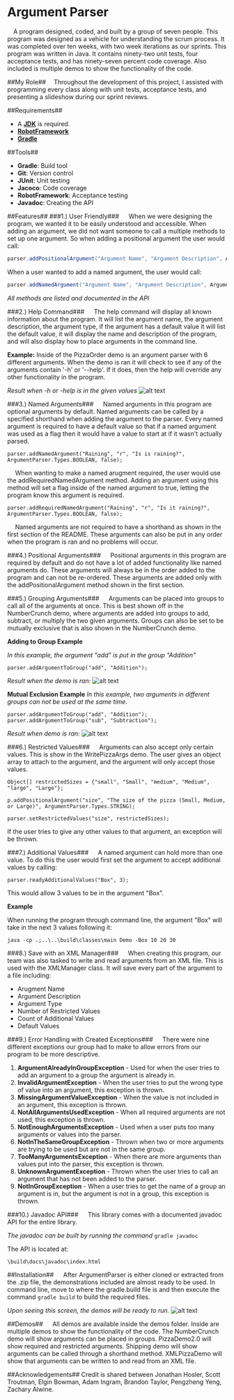 Argument Parser
===========
&emsp;A program designed, coded, and built by a group of seven people.
 This program was designed as a vehicle for understanding the scrum process.
It was completed over ten weeks, with two week iterations as our sprints.
This program was written in Java. It contains ninety-two unit tests, four acceptance
tests, and has ninety-seven percent code coverage. Also included is multiple
demos to show the functionality of the code.

##My Role##
&emsp;Throughout the development of this project, I assisted with programming every class
along with unit tests, acceptance tests, and presenting a slideshow during our sprint reviews.

##Requirements##
- A [**JDK**](http://www.oracle.com/technetwork/java/javase/downloads/jdk8-downloads-2133151.html)
 is required.
- [**RobotFramework**](http://robotframework.org/)
- [**Gradle**](https://gradle.org/)

##Tools##
- **Gradle**: Build tool
- **Git**: Version control
- **JUnit**: Unit testing
- **Jacoco**: Code coverage
- **RobotFramework**: Acceptance testing
- **Javadoc**: Creating the API

##Features##
###1.) User Friendly###
&emsp; When we were designing the program, we wanted it to be easily understood and accessible. When adding
an argument, we did not want someone to call a multiple methods to set up one argument. So when adding a
positional argument the user would call:

```java
parser.addPositionalArgument("Argument Name", "Argument Description", ArgumentParser.Types.INTEGER);
```

When a user wanted to add a named argument, the user would call:

```java
parser.addNamedArgument("Argument Name", "Argument Description", ArgumentParser.Types.BOOLEAN, false);
```

*All methods are listed and documented in the API*

###2.) Help Command###
&emsp; The help command will display all known information about the program. It will list the argument name,
the argument description, the argument type, if the argument has a default value it will list the default value,
it will display the name and description of the program, and will also display how to place arguments in the command line.

**Example:**
Inside of the PizzaOrder demo is an argument parser with 6 different arguments. When the demo is ran it will check to see if any
of the arguments contain '-h' or '--help'. If it does, then the help will override any other functionality in the program.

*Result when -h or -help is in the given values*
![alt text](http://i.imgur.com/bgeu7DU.png "A command line interface showing how the help command will display information")

###3.) Named Arguments###
&emsp; Named arguments in this program are optional arguments by default. Named arguments can be called by a specified shorthand when
adding the argument to the parser. Every named argument is required to have a default value so that if a named argument was used as a flag
then it would have a value to start at if it wasn't actually parsed.

````
parser.addNamedArgument("Raining", "r", "Is is raining?", ArgumentParser.Types.BOOLEAN, false);
````

&emsp; When wanting to make a named arugment required, the user would use the addRequiredNamedArgument method. Adding an argument using
this method will set a flag inside of the named argument to true, letting the program know this argument is required.

````
parser.addRequiredNamedArgument("Raining", "r", "Is it raining?", ArgumentParser.Types.BOOLEAN, false);
````

&emsp; Named arguments are not required to have a shorthand as shown in the first section of the README. These arguments can also be put in
any order when the program is ran and no problems will occur.

###4.) Positional Arguments###
&emsp; Positional arguments in this program are required by default and do not have a lot of added functionality like named arguments do. These
arguments will always be in the order added to the program and can not be re-ordered. These arguments are added only with the addPositionalArgument method
shown in the first section.

###5.) Grouping Arguments###
&emsp; Arguments can be placed into groups to call all of the arguments at once. This is best shown off in the NumberCrunch demo, where arguments
are added into groups to add, subtract, or multiply the two given arguments. Groups can also be set to be mutually exclusive that is also shown in
the NumberCrunch demo.

**Adding to Group Example**

*In this example, the argument "add" is put in the group "Addition"*
````
parser.addArgumentToGroup("add", "Addition");
````
*Result when the demo is ran:*
![alt text](http://i.imgur.com/C8wVUa1.png "Command line interface showing the result of adding two arguments")

**Mutual Exclusion Example**
*In this example, two arguments in different groups can not be used at the same time.*
````
parser.addArgumentToGroup("add", "Addition");
parser.addArgumentToGroup("sub", "Subtraction");
````
*Result when demo is ran:*
![alt text](http://i.imgur.com/y10U8z0.png "Command line interface showing the result of calling two groups at once")

###6.) Restricted Values###
&emsp; Arguments can also accept only certain values. This is show in the WritePizzaArgs demo. The user gives an object array to
attach to the argument, and the argument will only accept those values.
````
Object[] restrictedSizes = {"small", "Small", "medium", "Medium", "large", "Large"};

p.addPositionalArgument("size", "The size of the pizza (Small, Medium, or Large)", ArgumentParser.Types.STRING);

parser.setRestrictedValues("size", restrictedSizes);
````

If the user tries to give any other values to that argument, an exception will be thrown.

###7.) Additional Values###
&emsp; A named argument can hold more than one value. To do this the user would first set the argument to accept additional values by calling:
````
parser.readyAdditionalValues("Box", 3);
````
This would allow 3 values to be in the argument "Box".

**Example**

When running the program through command line, the argument "Box" will take in the next 3 values following it:

````
java -cp .;..\..\build\classes\main Demo -Box 10 20 30
````

###8.) Save with an XML Manager###
&emsp; When creating this program, our team was also tasked to write and read arguments from an XML file. This is used with the
XMLManager class. It will save every part of the argument to a file including:
- Arugment Name
- Argument Description
- Argument Type
- Number of Restricted Values
- Count of Additional Values
- Default Values

###9.) Error Handling with Created Exceptions###
&emsp; There were nine different exceptions our group had to make to allow errors from our program to be more descriptive.

1. **ArgumentAlreadyInGroupException** - Used for when the user tries to add an argument to a group the argument is already in.
2. **InvalidArgumentException** - When the user tries to put the wrong type of value into an argument, this exception is thrown.
3. **MissingArgumentValueException** - When the value is not included in an argument, this exception is thrown.
4. **NotAllArgumentsUsedException** - When all required arguments are not used, this exception is thrown.
5. **NotEnoughArgumentsException** - Used when a user puts too many arguments or values into the parser.
6. **NotInTheSameGroupException** - Thrown when two or more arguments are trying to be used but are not in the same group.
7. **TooManyArgumentsException** - When there are more arguments than values put into the parser, this exception is thrown.
8. **UnknownArgumentException** - Thrown when the user tries to call an argument that has not been added to the parser.
9. **NotInGroupException** - When a user tries to get the name of a group an argument is in, but the argument is not in a group, this exception is thrown.

###10.) Javadoc API###
&emsp; This library comes with a documented javadoc API for the entire library.

*The javadoc can be built by running the command* `gradle javadoc`

The API is located at:
````
\build\docs\javadoc\index.html
````


##Installation##
&emsp; After ArgumentParser is either cloned or extracted from the .zip file, the demonstrations
included are almost ready to be used. In command line, move to where the gradle.build file is
and then execute the command `gradle build` to build the required files.

*Upon seeing this screen, the demos will be ready to run.* 
![alt text](http://i.imgur.com/YUsjSdB.png?raw=true "A command line interface displaying the successful compiling of the program.")

##Demos##
&emsp; All demos are available inside the demos folder. Inside are multiple demos
to show the functionality of the code. The NumberCrunch demo will show arguments can
be placed in groups. PizzaDemo2.0 will show required and restricted arguments. 
Shipping demo will show arguments can be called through a shorthand method.
XMLPizzaDemo will show that arguments can be written to and read from an XML file.

##Acknowledgements##
Credit is shared between Jonathan Hosler, Scott Troutman, Elgin Bowman, Adam Ingram,
Brandon Taylor, Pengzheng Yeng, Zachary Alwine.
